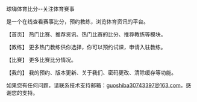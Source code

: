球嗨体育比分--关注体育赛事

是一个在线查看赛事比分，预约教练，浏览体育资讯的平台。


【首页】 热门比赛、推荐资讯、热门比赛的比分、推荐教练等模块。


【教练】 更多热门教练供你选择，你可以预约试课，申请入驻教练。


【比赛】 更多比赛比分情况。


【我的】 我的预约、版本更新、关于我们、密码更改、清除缓存等功能。

如果您有任何问题，请联系技术支持邮箱：guoshiba30743397@163.com，感谢您的支持。
